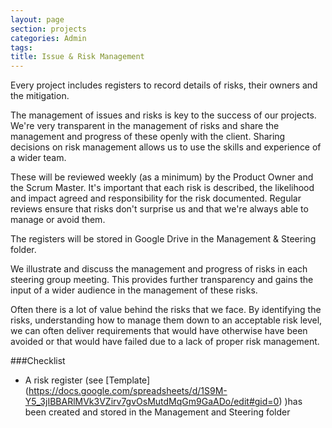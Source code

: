 ```yaml
---
layout: page
section: projects
categories: Admin
tags:
title: Issue & Risk Management
---
```


Every project includes registers to record details of risks, their owners and the mitigation.

The management of issues and risks is key to the success of our projects. We're very transparent in the management of risks and share the management and progress of these openly with the client. Sharing decisions on risk management allows us to use the skills and experience of a wider team.

These will be reviewed weekly (as a minimum) by the Product Owner and the Scrum Master. It's important that each risk is described, the likelihood and impact agreed and responsibility for the risk documented. Regular reviews ensure that risks don't surprise us and that we're always able to manage or avoid them.

The registers will be stored in Google Drive in the Management & Steering folder.

We illustrate and discuss the management and progress of risks in each steering group meeting. This provides further transparency and gains the input of a wider audience in the management of these risks.

Often there is a lot of value behind the risks that we face. By identifying the risks, understanding how to manage them down to an acceptable risk level, we can often deliver requirements that would have otherwise have been avoided or that would have failed due to a lack of proper risk management.

###Checklist 

 - A risk register (see [Template] (https://docs.google.com/spreadsheets/d/1S9M-Y5_3jIBBARlMVk3VZirv7gvOsMutdMqGm9GaADo/edit#gid=0) )has been created and stored in the Management and Steering folder
